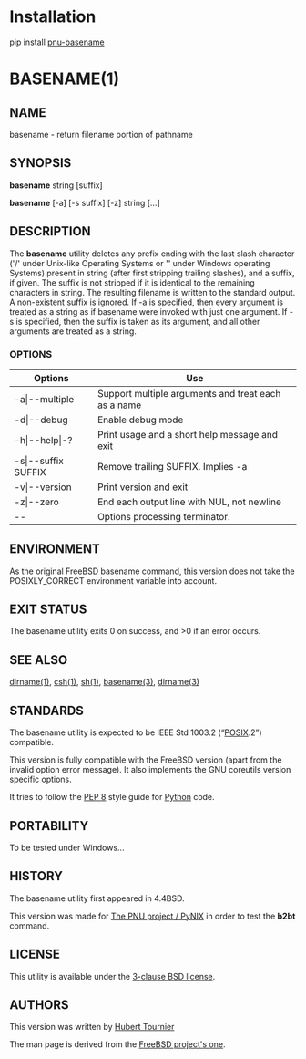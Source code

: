 # Installation
pip install [pnu-basename](https://pypi.org/project/pnu-basename/)

# BASENAME(1)

## NAME
basename - return filename portion of pathname

## SYNOPSIS
**basename**
string \[suffix\]

**basename**
[-a]
[-s suffix]
[-z]
string \[...\]

## DESCRIPTION
The **basename** utility deletes any prefix ending with the last slash character
('/' under Unix-like Operating Systems or '\' under Windows operating Systems)
present in string (after first stripping trailing slashes), and a suffix, if given.
The suffix is not stripped if it is identical to the remaining characters in string.
The resulting filename is written to the standard output.
A non-existent suffix is ignored.
If -a is specified, then every argument is treated as a string as if basename were
invoked with just one argument.
If -s is specified, then the suffix is taken as its argument, and all other arguments
are treated as a string.

### OPTIONS
Options | Use
------- | ---
-a\|--multiple|Support multiple arguments and treat each as a name
-d\|--debug|Enable debug mode
-h\|--help\|-?|Print usage and a short help message and exit
-s\|--suffix SUFFIX|Remove trailing SUFFIX. Implies -a
-v\|--version|Print version and exit
-z\|--zero|End each output line with NUL, not newline
--|Options processing terminator.

## ENVIRONMENT
As the original FreeBSD basename command, this version does not take the
POSIXLY_CORRECT environment variable into account.

## EXIT STATUS
The basename utility exits 0 on success, and >0 if an error occurs.

## SEE ALSO
[dirname(1)](https://www.freebsd.org/cgi/man.cgi?query=dirname),
[csh(1)](https://www.freebsd.org/cgi/man.cgi?query=csh),
[sh(1)](https://www.freebsd.org/cgi/man.cgi?query=sh),
[basename(3)](https://www.freebsd.org/cgi/man.cgi?query=basename&sektion=3),
[dirname(3)](https://www.freebsd.org/cgi/man.cgi?query=dirname&sektion=3)

## STANDARDS
The basename utility is expected to be IEEE Std 1003.2 (“[POSIX](https://en.wikipedia.org/wiki/POSIX).2”) compatible.

This version is fully compatible with the FreeBSD version (apart from the
invalid option error message). It also implements the GNU coreutils version
specific options.

It tries to follow the [PEP 8](https://www.python.org/dev/peps/pep-0008/) style guide for [Python](https://www.python.org/) code.

## PORTABILITY
To be tested under Windows...

## HISTORY
The basename utility first appeared in 4.4BSD.

This version was made for [The PNU project / PyNIX](https://github.com/HubTou/PNU)
in order to test the **b2bt** command.

## LICENSE
This utility is available under the [3-clause BSD license](https://opensource.org/licenses/BSD-3-Clause).

## AUTHORS
This version was written by [Hubert Tournier](https://github.com/HubTou)

The man page is derived from the [FreeBSD project's one](https://www.freebsd.org/cgi/man.cgi?query=basename&manpath=FreeBSD+13.0-current).
